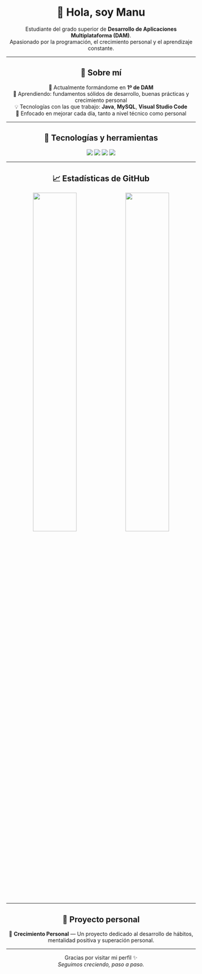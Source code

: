 <div align="center">

# 👋 Hola, soy Manu

Estudiante del grado superior de **Desarrollo de Aplicaciones Multiplataforma (DAM)**.  
Apasionado por la programación, el crecimiento personal y el aprendizaje constante.

---

## 🚀 Sobre mí

🔭 Actualmente formándome en **1º de DAM**  
🌱 Aprendiendo: fundamentos sólidos de desarrollo, buenas prácticas y crecimiento personal  
💡 Tecnologías con las que trabajo: **Java**, **MySQL**, **Visual Studio Code**  
📘 Enfocado en mejorar cada día, tanto a nivel técnico como personal

---

## 🧰 Tecnologías y herramientas

<img src="https://img.shields.io/badge/Java-ED8B00?style=flat-square&logo=java&logoColor=white"/>
<img src="https://img.shields.io/badge/MySQL-005C84?style=flat-square&logo=mysql&logoColor=white"/>
<img src="https://img.shields.io/badge/VS%20Code-007ACC?style=flat-square&logo=visual-studio-code&logoColor=white"/>
<img src="https://img.shields.io/badge/Git-F05032?style=flat-square&logo=git&logoColor=white"/>

---

## 📈 Estadísticas de GitHub

<img src="https://github-readme-stats.vercel.app/api?username=manugx213&show_icons=true&theme=default" width="48%"/>
<img src="https://github-readme-streak-stats.herokuapp.com/?user=manugx213&theme=default" width="48%"/>

---

## 🌱 Proyecto personal

🔹 **Crecimiento Personal** — Un proyecto dedicado al desarrollo de hábitos, mentalidad positiva y superación personal.  

---

Gracias por visitar mi perfil ✨  
_Seguimos creciendo, paso a paso._

</div>
